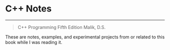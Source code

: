 # C++ Notes
---
> C++ Programming Fifth Edition
> Malik, D.S.

These are notes, examples, and experimental projects from or related to this book while I was reading it.
